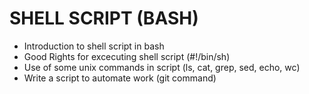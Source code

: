 # SHELL SCRIPT (BASH)

- Introduction to shell script in bash
- Good Rights for excecuting shell script (#!/bin/sh)
- Use of some unix commands in script (ls, cat, grep, sed, echo, wc)
- Write a script to automate work (git command)